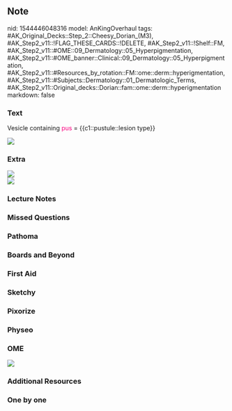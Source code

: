 ## Note
nid: 1544446048316
model: AnKingOverhaul
tags: #AK_Original_Decks::Step_2::Cheesy_Dorian_(M3), #AK_Step2_v11::!FLAG_THESE_CARDS::!DELETE, #AK_Step2_v11::!Shelf::FM, #AK_Step2_v11::#OME::09_Dermatology::05_Hyperpigmentation, #AK_Step2_v11::#OME_banner::Clinical::09_Dermatology::05_Hyperpigmentation, #AK_Step2_v11::#Resources_by_rotation::FM::ome::derm::hyperigmentation, #AK_Step2_v11::#Subjects::Dermatology::01_Dermatologic_Terms, #AK_Step2_v11::Original_decks::Dorian::fam::ome::derm::hyperigmentation
markdown: false

### Text
Vesicle containing <font color="#FC0280">pus</font> =
{{c1::pustule::lesion type}}
<div><img src="paste-83116207112195.jpg"></div>

### Extra
<div><img src="paste-31555124723715.jpg"></div>
<div><img src="paste-32603096743939_1408717015886.jpg"></div>

### Lecture Notes


### Missed Questions


### Pathoma


### Boards and Beyond


### First Aid


### Sketchy


### Pixorize


### Physeo


### OME
<div class="ome-widget">
  <a href=
  "https://onlinemeded.org/spa/dermatology/hyperpigmentation/acquire?ref=anki">
  <img src="_OME_AnkiFlashcards_Lesson_1.png"></a>
</div>

### Additional Resources


### One by one

